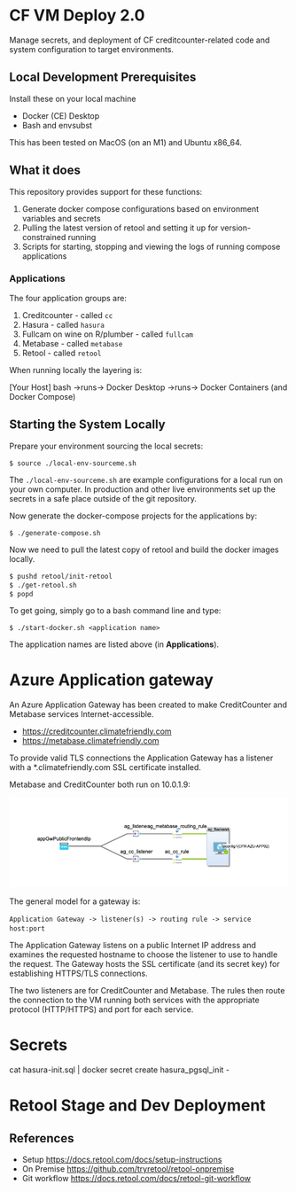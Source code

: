 # CF VM Deploy 2.0

Manage secrets, and deployment of CF creditcounter-related code and system configuration to target environments.

## Local Development Prerequisites

Install these on your local machine

  * Docker (CE) Desktop 
  * Bash and envsubst

This has been tested on MacOS (on an M1) and Ubuntu x86_64.

## What it does

This repository provides support for these functions:

  1. Generate docker compose configurations based on environment variables and secrets
  2. Pulling the latest version of retool and setting it up for version-constrained running
  3. Scripts for starting, stopping and viewing the logs of running compose applications

### Applications

The four application groups are:

  1. Creditcounter - called `cc`
  1. Hasura - called `hasura`
  2. Fullcam on wine on R/plumber - called `fullcam`
  3. Metabase - called `metabase`
  4. Retool - called `retool`

When running locally the layering is:

[Your Host] bash ->runs-> Docker Desktop ->runs-> Docker Containers (and Docker Compose)


## Starting the System Locally

Prepare your environment sourcing the local secrets:

```!shell
$ source ./local-env-sourceme.sh 
```

The `./local-env-sourceme.sh` are example configurations for a local run on your own computer. In production and other live environments set up the secrets in a safe place outside of the git repository.

Now generate the docker-compose projects for the applications by:

```!shell
$ ./generate-compose.sh
```

Now we need to pull the latest copy of retool and build the docker images locally. 

```!shell
$ pushd retool/init-retool
$ ./get-retool.sh
$ popd
```

To get going, simply go to a bash command line and type:

```!shell
$ ./start-docker.sh <application name>
```

The application names are listed above (in **Applications**).

# Azure Application gateway

An Azure Application Gateway has been created to make CreditCounter and Metabase services 
Internet-accessible. 

  * https://creditcounter.climatefriendly.com 
  * https://metabase.climatefriendly.com 

To provide valid TLS connections the Application Gateway has a listener with a *.climatefriendly.com
SSL certificate installed.

Metabase and CreditCounter both run on 10.0.1.9:

![Application Gateway Insights Diagram](images/azure-ag_metabase.png)

The general model for a gateway is:

```Application Gateway -> listener(s) -> routing rule -> service host:port```

The Application Gateway listens on a public Internet IP address and examines the requested hostname 
to choose the listener to use to handle the request. The Gateway hosts the SSL certificate (and its secret key) for establishing HTTPS/TLS connections. 

The two listeners are for CreditCounter and Metabase. The rules then route the connection to the VM running both services with the appropriate protocol (HTTP/HTTPS) and port for each service.

# Secrets

cat hasura-init.sql | docker secret create hasura_pgsql_init -


# Retool Stage and Dev Deployment

## References

  * Setup https://docs.retool.com/docs/setup-instructions
  * On Premise https://github.com/tryretool/retool-onpremise
  * Git workflow https://docs.retool.com/docs/retool-git-workflow

  